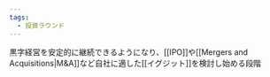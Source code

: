 ```yaml
---
tags:
  - 投資ラウンド
---
```

黒字経営を安定的に継続できるようになり、[[IPO]]や[[Mergers and Acquisitions|M&A]]など自社に適した[[イグジット]]を検討し始める段階

